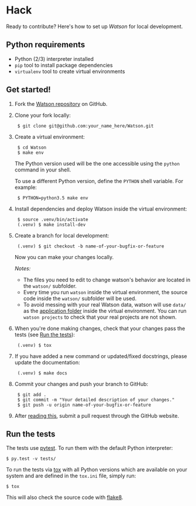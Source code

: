 # Hack

Ready to contribute? Here's how to set up *Watson* for local development.

## Python requirements
* Python (2/3) interpreter installed
* `pip` tool to install package dependencies
* `virtualenv` tool to create virtual environments

## Get started!

1. Fork the [Watson repository](https://github.com/TailorDev/Watson/) on GitHub.

2. Clone your fork locally:

        $ git clone git@github.com:your_name_here/Watson.git

3. Create a virtual environment:

        $ cd Watson
        $ make env

    The Python version used will be the one accessible using the `python`
    command in your shell.

    To use a different Python version, define the `PYTHON` shell variable.
    For example:

        $ PYTHON=python3.5 make env

4. Install dependencies and deploy Watson inside the virtual environment:

        $ source .venv/bin/activate
        (.venv) $ make install-dev

5. Create a branch for local development:

        (.venv) $ git checkout -b name-of-your-bugfix-or-feature

    Now you can make your changes locally.

    _Notes:_

    - The files you need to edit to change watson's behavior are located in the
      `watson/` subfolder.
    - Every time you run `watson` inside the virtual environment, the source
      code inside the `watson/` subfolder will be used.
    - To avoid messing with your real Watson data, watson will use `data/` as
      the [application folder](../user-guide/configuration/#application-folder)
      inside the virtual environment. You can run `watson projects` to check
      that your real projects are not shown.

6. When you're done making changes, check that your changes pass the tests
    (see [Run the tests](#run-the-tests)):

        (.venv) $ tox

7. If you have added a new command or updated/fixed docstrings, please update
    the documentation:

        (.venv) $ make docs

8. Commit your changes and push your branch to GitHub:

        $ git add .
        $ git commit -m "Your detailed description of your changes."
        $ git push -u origin name-of-your-bugfix-or-feature

9. After [reading this](./pr-guidelines.md), submit a pull request through the
    GitHub website.

<a href="#run-the-tests"></a>
## Run the tests

The tests use [pytest](http://pytest.org/). To run them with the default Python
interpreter:

    $ py.test -v tests/

To run the tests via [tox](http://tox.testrun.org/) with all Python versions
which are available on your system and are defined in the `tox.ini` file,
simply run:

    $ tox

This will also check the source code with [flake8](http://flake8.pycqa.org).
